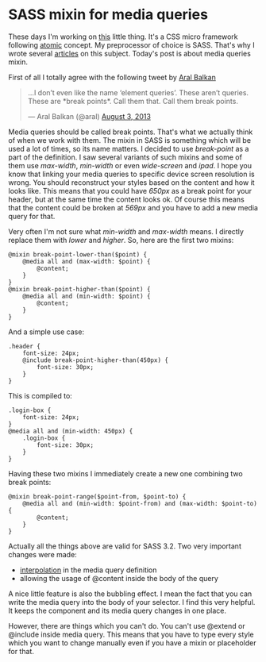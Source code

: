 # SASS mixin for media queries

These days I'm working on [this](https://github.com/krasimir/organic-css) little thing. It's a CSS micro framework following [atomic](http://bradfrostweb.com/blog/post/atomic-web-design/) concept. My preprocessor of choice is SASS. That's why I wrote several [articles](http://krasimirtsonev.com/blog/search?search_for=sass) on this subject. Today's post is about media queries mixin.

First of all I totally agree with the following tweet by [Aral Balkan](https://twitter.com/aral)

<blockquote class="twitter-tweet"><p>…I don’t even like the name ‘element queries’. These aren’t queries. These are *break points*. Call them that. Call them break points.</p>&mdash; Aral Balkan (@aral) <a href="https://twitter.com/aral/statuses/363775523975360512">August 3, 2013</a></blockquote>
<script async src="//platform.twitter.com/widgets.js" charset="utf-8"></script>

Media queries should be called break points. That's what we actually think of when we work with them. The mixin in SASS is something which will be used a lot of times, so its name matters. I decided to use *break-point* as a part of the definition. I saw several variants of such mixins and some of them use *max-width*, *min-width* or even *wide-screen* and *ipad*. I hope you know that linking your media queries to specific device screen resolution is wrong. You should reconstruct your styles based on the content and how it looks like. This means that you could have *650px* as a break point for your header, but at the same time the content looks ok. Of course this means that the content could be broken at *569px* and you have to add a new media query for that. 

Very often I'm not sure what *min-width* and *max-width* means. I directly replace them with *lower* and *higher*. So, here are the first two mixins:

	@mixin break-point-lower-than($point) {
		@media all and (max-width: $point) {
			@content;
		}
	}
	@mixin break-point-higher-than($point) {
		@media all and (min-width: $point) {
			@content;
		}
	}

And a simple use case:

	.header {
		font-size: 24px;
		@include break-point-higher-than(450px) {
			font-size: 30px;
		}
	}

This is compiled to:

	.login-box {
		font-size: 24px;
	}
	@media all and (min-width: 450px) {
		.login-box {
			font-size: 30px;
		}
	}

Having these two mixins I immediately create a new one combining two break points:

	@mixin break-point-range($point-from, $point-to) {
		@media all and (min-width: $point-from) and (max-width: $point-to) {
			@content;
		}
	}

Actually all the things above are valid for SASS 3.2. Two very important changes were made:

  - [interpolation](http://krasimirtsonev.com/blog/article/Two-handy-and-advanced-SASS-features-and-their-limitations) in the media query definition
  - allowing the usage of @content inside the body of the query

A nice little feature is also the bubbling effect. I mean the fact that you can write the media query into the body of your selector. I find this very helpful. It keeps the component and its media query changes in one place.

However, there are things which you can't do. You can't use @extend or @include inside media query. This means that you have to type every style which you want to change manually even if you have a mixin or placeholder for that.